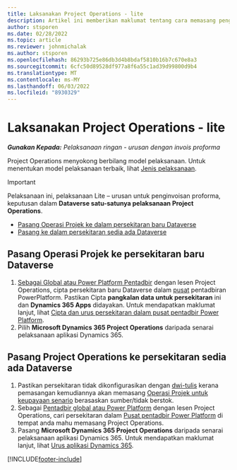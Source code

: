 ```yaml
---
title: Laksanakan Project Operations - lite
description: Artikel ini memberikan maklumat tentang cara memasang penggunaan Project Operations lite - berurusan dengan invois proforma.
author: stsporen
ms.date: 02/28/2022
ms.topic: article
ms.reviewer: johnmichalak
ms.author: stsporen
ms.openlocfilehash: 86293b725e86db3d4b8bdaf5810b16b7c670e8a3
ms.sourcegitcommit: 6cfc50d89528df977a8f6a55c1ad39d99800d9b4
ms.translationtype: MT
ms.contentlocale: ms-MY
ms.lasthandoff: 06/03/2022
ms.locfileid: "8930329"
---
```

# <a name="deploy-project-operations---lite"></a>Laksanakan Project Operations - lite

_**Gunakan Kepada:** Pelaksanaan ringan - urusan dengan invois proforma_



Project Operations menyokong berbilang model pelaksanaan. Untuk menentukan model pelaksanaan terbaik, lihat [Jenis pelaksanaan](determine-deployment-type.md).


> [!IMPORTANT]
> Pelaksanaan ini, pelaksanaan Lite – urusan untuk penginvoisan proforma, keputusan dalam **Dataverse satu-satunya pelaksanaan Project Operations**.

- [Pasang Operasi Projek ke dalam persekitaran baru Dataverse](#new)
- [Pasang ke dalam persekitaran sedia ada Dataverse](#existing)



## <a name="install-project-operations-to-a-new-dataverse-environment"></a><a name="new"></a> Pasang Operasi Projek ke persekitaran baru Dataverse

1. [Sebagai Global atau Power Platform Pentadbir](/power-platform/admin/global-service-administrators-can-administer-without-license) dengan lesen Project Operations, cipta persekitaran baru Dataverse dalam [pusat](https://admin.powerplatform.com) pentadbiran PowerPlatform. Pastikan Cipta **pangkalan data untuk persekitaran** ini dan **Dynamics 365 Apps** didayakan. Untuk mendapatkan maklumat lanjut, lihat [Cipta dan urus persekitaran dalam pusat pentadbir Power Platform](/power-platform/admin/create-environment#create-an-environment-in-the-power-platform-admin-center).
2. Pilih **Microsoft Dynamics 365 Project Operations** daripada senarai pelaksanaan aplikasi Dynamics 365.


## <a name="install-project-operations-to-an-existing-dataverse-environment"></a><a name="existing"></a> Pasang Project Operations ke persekitaran sedia ada Dataverse
1. Pastikan persekitaran tidak dikonfigurasikan dengan [dwi-tulis](/dynamics365/fin-ops-core/dev-itpro/data-entities/dual-write/dual-write-overview) kerana pemasangan kemudiannya akan memasang [Operasi Projek untuk keupayaan senario](project-operations-integrated-deployment-overview.md) berasaskan sumber/tidak berstok.
2. Sebagai [Pentadbir global atau Power Platform](/power-platform/admin/global-service-administrators-can-administer-without-license) dengan lesen Project Operations, cari persekitaran dalam [Pusat pentadbir Power Platform](https://admin.powerplatform.com) di tempat anda mahu memasang Project Operations.
3. Pasang **Microsoft Dynamics 365 Project Operations** daripada senarai pelaksanaan aplikasi Dynamics 365. Untuk mendapatkan maklumat lanjut, lihat [Urus aplikasi Dynamics 365](/power-platform/admin/manage-apps).




[!INCLUDE[footer-include](../includes/footer-banner.md)]
